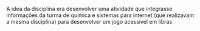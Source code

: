 A idea da disciplina era desenvolver uma atividade que integrasse informações da turma de química e sistemas para internet (que realizavam a mesma disciplina) para desenvolver um jogo acessível em libras
